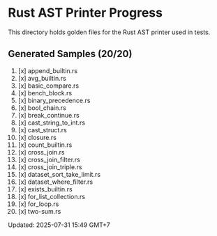 # Rust AST Printer Progress

This directory holds golden files for the Rust AST printer used in tests.

## Generated Samples (20/20)

1. [x] append_builtin.rs
2. [x] avg_builtin.rs
3. [x] basic_compare.rs
4. [x] bench_block.rs
5. [x] binary_precedence.rs
6. [x] bool_chain.rs
7. [x] break_continue.rs
8. [x] cast_string_to_int.rs
9. [x] cast_struct.rs
10. [x] closure.rs
11. [x] count_builtin.rs
12. [x] cross_join.rs
13. [x] cross_join_filter.rs
14. [x] cross_join_triple.rs
15. [x] dataset_sort_take_limit.rs
16. [x] dataset_where_filter.rs
17. [x] exists_builtin.rs
18. [x] for_list_collection.rs
19. [x] for_loop.rs
20. [x] two-sum.rs

Updated: 2025-07-31 15:49 GMT+7
